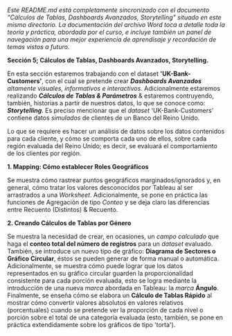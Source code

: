 _Este README.md está completamente sincronizado con el documento "Cálculos de Tablas, Dashboards Avanzados, Storytelling" situado en este mismo directorio. La documentación del archivo Word toca a detalle toda la teoría y práctica, abordada por el curso, e incluye también un panel de navegación para una mejor experiencia de aprendisaje y recordación de temas vistos a futuro._

**Sección 5; Cálculos de Tablas, Dashboards Avanzados, Storytelling.**

En esta sección estaremos trabajando con el dataset **'UK-Bank-Customers'**, con el cual se pretende crear _**Dashboards Avanzados** altamente visuales, informativos e interactivos_. Adicionalmente estaremos realizando _**Cálculos de Tablas & Parámetros**_ & estaremos contruyendo, también, historias a partir de nuestros datos, lo que se conoce como: _**Storytelling**_. Es preciso mencionar que el _dataset_ 'UK-Bank-Customers' contiene datos _simulados_ de clientes de un Banco del Reino Unido. 

Lo que se requiere es hacer un análisis de datos sobre los datos contenidos para cada cliente, y cómo se comporta cada uno de ellos, sobre cada región evaluada del Reino Unido; es decir, se evaluará el comportamiento de los clientes por región.

**1. Mapping: Cómo establecer Roles Geográficos**

Se muestra cómo rastrear puntos geográficos marginados/ignorados y, en general, cómo tratar los valores desconocidos por Tableau al ser arrastrados a una _Worksheet_. Adicionalmente, se pone en práctica las funciones de Agregación de tipo _Conteo_ y se deja claro las diferencias entre Recuento (Distintos) & Recuento.

**2. Creando Cálculos de Tablas por Género**

Se muestra la necesidad de crear, en ocasiones, un _campo calculado_ que haga el **conteo total del número de registros** para un _dataset_ evaluado. También, se introduce un nuevo tipo de gráfico: **Diagrama de Sectores o Gráfico Circular**, éstos se pueden generar de forma manual o automática. Adicionalmente, se muestra cómo puede lograr que los datos representados en su gráfico circular guarden la proporcionalidad consistente para cada porción evaluada, esto se logra mediante la introducción de una nueva _marca_ abordada en Tableau: la _marca_ **Ángulo**. Finalmente, se enseña cómo se elabora un **Cálculo de Tablas Rápido** al mostrar cómo convertir valores absolutos en valores relativos (porcentuales) cuando se pretende ver la proporción de cada nivel o porción sobre el total de una categoría evaluada (esto, también, se pone en práctica extendidamente sobre los gráficos de tipo 'torta').
